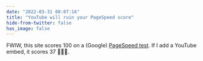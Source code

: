 ```yaml
---
date: "2022-03-31 08:07:16"
title: "YouTube will ruin your PageSpeed score"
hide-from-twitter: false
has_image: false
---
```


FWIW, this site scores 100 on a (Google) [PageSpeed test](https://pagespeed.web.dev/). If I add a YouTube embed, it scores 37 🤷🏻‍♂️.
